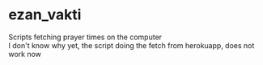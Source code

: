 # ezan_vakti
Scripts fetching prayer times on the computer\
I don't know why yet, the script doing the fetch from herokuapp, does not work now
